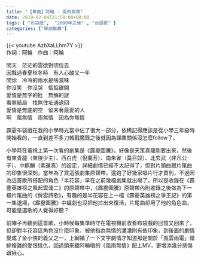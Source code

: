 ```yaml
---
title: "【單曲】阿輪 - 風雨無情"
date: 2019-02-04T21:58:00+08:00
tags: [ "布袋戲",  "2000年之後" , "台語歌" ] 
categories: ["單曲推薦"]
---
```


{{< youtube AzbXaLLhm7Y >}}
<br/>
作詞：阿輪　作曲：阿輪

問天　茫茫的雲欲對叨位去  
因飄過春夏秋冬時　有人心酸又一年  
問你　冷冷的雨水是啥滋味  
你沒笑　你沒哭　惦惦離開  
愛情是無字的批　無解的謎  
看無結局　找無住址通退回  
愛情是無底的空　留未著最愛的人  
啊　風無情　雨無情　因為你無情  
<!--more-->
霹靂布袋戲在我的小學時光當中佔了很大一部分，依稀記得應該是從小學三年級時開始看的，一直到差不多刀戟戡魔錄之後就因為課業關係沒怎麼follow了。

小學時在電視上第一次看的劇集是《霹靂圖騰》，好像是天策真龍剛要出來，然後有東青龍（東陵少主）、西白虎（悅蘭芳）、南朱雀（莫召奴）、北玄武（非凡公子）、中麒麟（素還真）的設定，詳細劇情已經不太記得了，但對片頭曲跟片尾曲的印象很深刻，當年為了買這張劇集原聲帶，還跑了好幾家唱片行才買到，不過因為這首歌所搭配的角色「半花容」早在之前幾檔劇集就出場了，所以是收錄在《霹靂英雄榜之風起雲湧二》的原聲帶中，《霹靂圖騰》原聲帶內則收錄之後做為下一檔片尾曲的《佾雲詩歌》，有趣的是半花容在上一檔《霹靂英雄榜之爭王記》的第一集退場，《霹靂圖騰》中編劇也沒把他拉出來復活，片尾曲卻用了他的角色曲，可能是選歌的人覺得好聽？

前陣子再聽到這首歌，小時候每集準時守在電視機前收看布袋戲的回憶又回來了，但卻對半花容這角色沒什麼印象，被他指為無情的瀟瀟則有些印象，到後面的劇情變成了金小俠的義父之一，上網補了一下文字劇情才知道那是關於「風雲雨電」錯綜複雜的愛恨情仇，回過頭來聽阿輪唱的《風雨無情》配上MV，更增添幾分感傷跟揪心。
<br/>
<br/>
